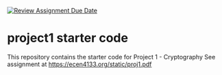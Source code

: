[![Review Assignment Due Date](https://classroom.github.com/assets/deadline-readme-button-22041afd0340ce965d47ae6ef1cefeee28c7c493a6346c4f15d667ab976d596c.svg)](https://classroom.github.com/a/1LamMmsy)
# project1 starter code

This repository contains the starter code for Project 1 - Cryptography
See assignment at https://ecen4133.org/static/proj1.pdf

